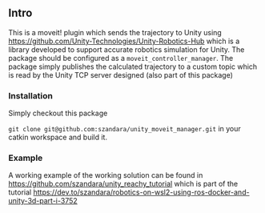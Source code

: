 ## Intro

This is a moveit! plugin which sends the trajectory to Unity using https://github.com/Unity-Technologies/Unity-Robotics-Hub which is a library developed to support accurate robotics simulation for Unity. The package should be configured as a ```moveit_controller_manager```. The package simply publishes the calculated trajectory to a custom topic which is read by the Unity TCP server designed (also part of this package)

### Installation
Simply checkout this package

```git clone git@github.com:szandara/unity_moveit_manager.git``` in your catkin workspace and build it.

### Example
A working example of the working solution can be found in https://github.com/szandara/unity_reachy_tutorial which is part of the tutorial https://dev.to/szandara/robotics-on-wsl2-using-ros-docker-and-unity-3d-part-i-3752
